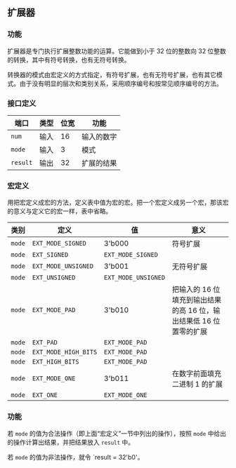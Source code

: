 ## 扩展器

### 功能

扩展器是专门执行扩展整数功能的运算。它能做到小于 32 位的整数向 32 位整数的转换，其中有符号转换，也有无符号转换。

转换器的模式由宏定义的方式指定，有符号扩展，也有无符号扩展，也有其它模式。由于没有明显的层次和类别关系，采用顺序编号和按常见顺序编号的方法。

### 接口定义

端口 | 类型 | 位宽 | 功能
--- | --- | --- | ---
`num` | 输入 | 16 | 输入的数字
`mode` | 输入 | 3 | 模式
`result` | 输出 | 32 | 扩展的结果

### 宏定义

用把宏定义成宏的方法，定义表中值为宏的宏。把一个宏定义成另一个宏，那该宏的意义与定义它的宏一样，表中省略。

类别 | 定义 | 值 | 意义
--- | --- | --- | ---
`mode` | `EXT_MODE_SIGNED` | 3'b000 | 符号扩展
`mode` | `EXT_SIGNED` | `EXT_MODE_SIGNED` | 
`mode` | `EXT_MODE_UNSIGNED` | 3'b001 | 无符号扩展
`mode` | `EXT_UNSIGNED` | `EXT_MODE_UNSIGNED` | 
`mode` | `EXT_MODE_PAD` | 3'b010 | 把输入的 16 位填充到输出结果的高 16 位，输出结果低 16 位置零的扩展
`mode` | `EXT_PAD` | `EXT_MODE_PAD` | 
`mode` | `EXT_MODE_HIGH_BITS` | `EXT_MODE_PAD` | 
`mode` | `EXT_HIGH_BITS` | `EXT_MODE_PAD` | 
`mode` | `EXT_MODE_ONE` | 3'b011 | 在数字前面填充二进制 1 的扩展
`mode` | `EXT_ONE` | `EXT_MODE_ONE` | 

### 功能

若 `mode` 的值为合法操作（即上面“宏定义”一节中列出的操作），按照 `mode` 中给出的操作计算出结果，并把结果放入 `result` 中。

若 `mode` 的值为非法操作，就令 `result = 32'b0'。

